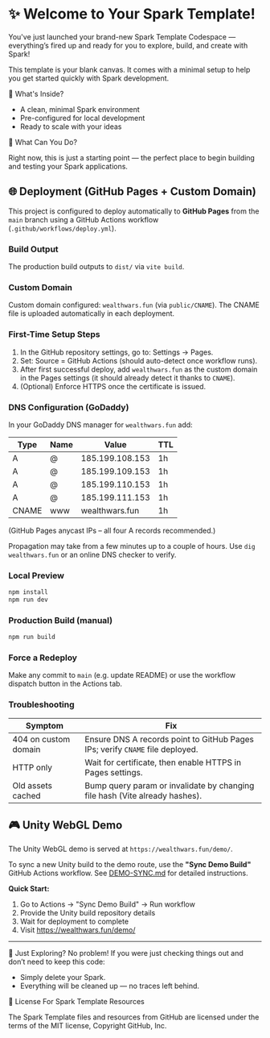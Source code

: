 # ✨ Welcome to Your Spark Template!
You've just launched your brand-new Spark Template Codespace — everything’s fired up and ready for you to explore, build, and create with Spark!

This template is your blank canvas. It comes with a minimal setup to help you get started quickly with Spark development.

🚀 What's Inside?
- A clean, minimal Spark environment
- Pre-configured for local development
- Ready to scale with your ideas
  
🧠 What Can You Do?

Right now, this is just a starting point — the perfect place to begin building and testing your Spark applications.

## 🌐 Deployment (GitHub Pages + Custom Domain)

This project is configured to deploy automatically to **GitHub Pages** from the `main` branch using a GitHub Actions workflow (`.github/workflows/deploy.yml`).

### Build Output
The production build outputs to `dist/` via `vite build`.

### Custom Domain
Custom domain configured: `wealthwars.fun` (via `public/CNAME`). The CNAME file is uploaded automatically in each deployment.

### First-Time Setup Steps
1. In the GitHub repository settings, go to: Settings → Pages.
2. Set: Source = GitHub Actions (should auto-detect once workflow runs).
3. After first successful deploy, add `wealthwars.fun` as the custom domain in the Pages settings (it should already detect it thanks to `CNAME`).
4. (Optional) Enforce HTTPS once the certificate is issued.

### DNS Configuration (GoDaddy)
In your GoDaddy DNS manager for `wealthwars.fun` add:

| Type | Name | Value | TTL |
|------|------|-------|-----|
| A | @ | 185.199.108.153 | 1h |
| A | @ | 185.199.109.153 | 1h |
| A | @ | 185.199.110.153 | 1h |
| A | @ | 185.199.111.153 | 1h |
| CNAME | www | wealthwars.fun | 1h |

(GitHub Pages anycast IPs – all four A records recommended.)

Propagation may take from a few minutes up to a couple of hours. Use `dig wealthwars.fun` or an online DNS checker to verify.

### Local Preview
```bash
npm install
npm run dev
```

### Production Build (manual)
```bash
npm run build
```

### Force a Redeploy
Make any commit to `main` (e.g. update README) or use the workflow dispatch button in the Actions tab.

### Troubleshooting
| Symptom | Fix |
|---------|-----|
| 404 on custom domain | Ensure DNS A records point to GitHub Pages IPs; verify `CNAME` file deployed. |
| HTTP only | Wait for certificate, then enable HTTPS in Pages settings. |
| Old assets cached | Bump query param or invalidate by changing file hash (Vite already hashes). |

## 🎮 Unity WebGL Demo

The Unity WebGL demo is served at `https://wealthwars.fun/demo/`. 

To sync a new Unity build to the demo route, use the **"Sync Demo Build"** GitHub Actions workflow. See [DEMO-SYNC.md](./DEMO-SYNC.md) for detailed instructions.

**Quick Start:**
1. Go to Actions → "Sync Demo Build" → Run workflow
2. Provide the Unity build repository details
3. Wait for deployment to complete
4. Visit https://wealthwars.fun/demo/

---

🧹 Just Exploring?
No problem! If you were just checking things out and don’t need to keep this code:

- Simply delete your Spark.
- Everything will be cleaned up — no traces left behind.

📄 License For Spark Template Resources 

The Spark Template files and resources from GitHub are licensed under the terms of the MIT license, Copyright GitHub, Inc.

